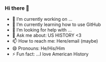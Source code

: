 ### Hi there 👋
- 🔭 I’m currently working on ...
- 🌱 I’m currently learning how to use GitHub
- 🤔 I’m looking for help with ...
- 💬 Ask me about: US HISTORY <3
- 📫 How to reach me: Here/email (maybe)
- 😄 Pronouns: He/His/Him
- ⚡ Fun fact: ...I love American History

<!--
**tylerfrost707/tylerfrost707** is a ✨ _special_ ✨ repository because its `README.md` (this file) appears on your GitHub profile.

Here are some ideas to get you started:

- 🔭 I’m currently working on ...
- 🌱 I’m currently learning how to use GitHub
- 🤔 I’m looking for help with ...
- 💬 Ask me about: US HISTORY <3
- 📫 How to reach me: Here/email (maybe)
- 😄 Pronouns: He/His/Him
- ⚡ Fun fact: ...I love American History
-->
